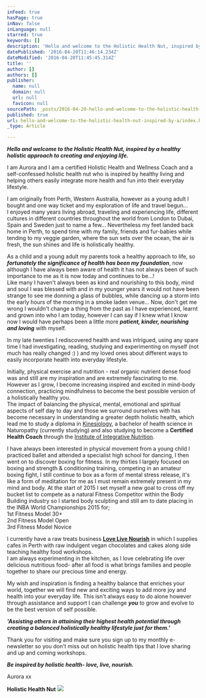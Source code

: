 ```yaml
---
inFeed: true
hasPage: true
inNav: false
inLanguage: null
starred: true
keywords: []
description: 'Hello and welcome to the Holistic Health Nut, inspired by a healthy holistic approach to creating and enjoying life.'
datePublished: '2016-04-20T11:46:14.234Z'
dateModified: '2016-04-20T11:45:45.314Z'
title: ''
author: []
authors: []
publisher:
  name: null
  domain: null
  url: null
  favicon: null
sourcePath: _posts/2016-04-20-hello-and-welcome-to-the-holistic-health-nut-inspired-by-a.md
published: true
url: hello-and-welcome-to-the-holistic-health-nut-inspired-by-a/index.html
_type: Article

---
```

**_Hello and welcome to the Holistic Health Nut, inspired by a healthy holistic approach to creating and enjoying life._**

I am Aurora and I am a certified Holistic Health and Wellness Coach and a self-confessed holistic health nut who is inspired by healthy living and helping others easily integrate more health and fun into their everyday lifestyle.

I am originally from Perth, Western Australia, however as a young adult I bought and one way ticket and my exploration of life and travel begun...  
I enjoyed many years living abroad, traveling and experiencing life, different cultures in different countries throughout the world from London to Dubai, Spain and Sweden just to name a few... Nevertheless my feet landed back home in Perth, to spend time with my family, friends and fur-babies while tending to my veggie garden, where the sun sets over the ocean, the air is fresh, the sun shines and life is holistically healthy.

As a child and a young adult my parents took a healthy approach to life, so _**fortunately the significance of health has been my foundation**_, now although I have always been aware of health it has not always been of such importance to me as it is now today and continues to be...!  
Like many I haven't always been as kind and nourishing to this body, mind and soul I was blessed with and in my younger years it would not have been strange to see me donning a glass of bubbles, while dancing up a storm into the early hours of the morning in a smoke laden venue... Now, don't get me wrong I wouldn't change a thing from the past as I have experienced, learnt and grown into who I am today, however I can say if I knew what I know now I would have perhaps been a little more _**patient, kinder, nourishing and loving**_ with myself.

In my late twenties I rediscovered health and was intrigued, using any spare time I had investigating, reading, studying and experimenting on myself (not much has really changed :) ) and my loved ones about different ways to easily incorporate health into everyday lifestyle.

Initially, physical exercise and nutrition - real organic nutrient dense food was and still are my inspiration and are extremely fascinating to me. However as I grow, I become increasing inspired and excited in mind-body connection, practicing mindfulness to become the best possible version of a holistically healthy you.  
The impact of balancing the physical, mental, emotional and spiritual aspects of self day to day and those we surround ourselves with has become necessary in understanding a greater depth holistic health, which lead me to study a diploma in [Kinesiology][0], a bachelor of health science in Naturopathy (currently studying) and also studying to become a **Certified Health Coach** through the [Institute of Integrative Nutrition][1].

I have always been interested in physical movement from a young child I practiced ballet and attended a specialist high school for dancing, I then went on to discover boxing for fitness. In my thirties I largely focused on boxing and strength & conditioning training, competing in an amateur boxing fight, I still continue to box as a form of mental stress release, it's like a form of meditation for me as I must remain extremely present in my mind and body. At the start of 2015 I set myself a new goal to cross off my bucket list to compete as a natural Fitness Competitor within the Body Building industry so I started body sculpting and still am to date placing in the INBA World Championships 2015 for;  
1st Fitness Model 30+   
2nd Fitness Model Open   
3rd Fitness Model Novice 

I currently have a raw treats business [**Love Live Nourish**][2] in which I supplies cafes in Perth with raw indulgent vegan chocolates and cakes along side teaching healthy food workshops.  
I am always experimenting in the kitchen, as I love celebrating life over delicious nutritious food- after all food is what brings families and people together to share our precious time and energy.

My wish and inspiration is finding a healthy balance that enriches your world, together we will find new and exciting ways to add more joy and health into your everyday life. This isn't always easy to do alone however through assistance and support I can challenge **_you_** to grow and evolve to be the best version of self possible.

**_'Assisting others in attaining their highest health potential through creating a balanced holistically healthy lifestyle just for them.'_**

Thank you for visiting and make sure you sign up to my monthly e-newsletter so you don't miss out on holistic health tips that I love sharing and up and coming workshops.

**_Be inspired by holistic health- love, live, nourish._**

Aurora xx

**Holistic Health Nut**
![](https://the-grid-user-content.s3-us-west-2.amazonaws.com/37031c54-eb55-46d4-9882-a7ddcc2abeec.jpg)

[0]: http://www.kinesiology.org.au/about-kinesiology
[1]: null
[2]: https://www.facebook.com/lovelivenourish.com.au/